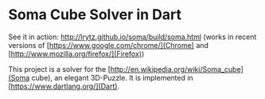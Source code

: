 # Soma Cube Solver in Dart

See it in action: http://lrytz.github.io/soma/build/soma.html (works in recent versions of
[https://www.google.com/chrome/](Chrome) and [http://www.mozilla.org/firefox/](Firefox))

This project is a solver for the [http://en.wikipedia.org/wiki/Soma_cube](Soma cube), an elegant 3D-Puzzle.
It is implemented in [https://www.dartlang.org/](Dart).



